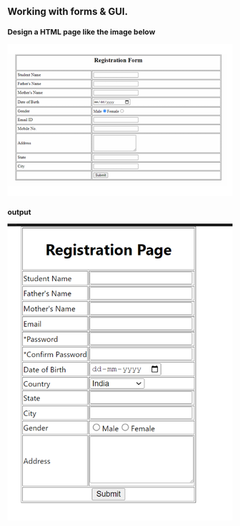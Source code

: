 ## Working with forms & GUI.
### Design a HTML page like the image below
![alt text](image.png)

### output
![alt text](image-1.png)
